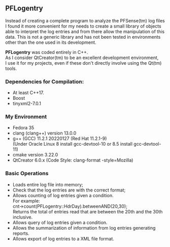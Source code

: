## PFLogentry
Instead of creating a complete program to analyze the PFSense(tm) log files I found it more convenient for my needs to create a small library of objects able to interpret the log entries and from there allow the manipulation of this data.
This is not a generic library and has not been tested in environments other than the one used in its development.

<b>PFLogentry</b> was coded entirely in C++.<br>
As I consider QtCreator(tm) to be an excellent development environment,<br>
I use it for my projects, even if these don't directly involve using the Qt(tm) tools.

### Dependencies for Compilation:
- At least C++17.<br>
- Boost<br>
- tinyxml2-7.0.1

### My Environment
- Fedora 35<br>
- clang (clang++) version 13.0.0<br>
- g++ (GCC) 11.2.1 20220127 (Red Hat 11.2.1-9)<br>
(Under Oracle Linux 8 install gcc-devtool-10 or 8.5 install gcc-devtool-11)<br>
- cmake version 3.22.0<br>
- QtCreator 6.0.x (Code Style: clang-format -style=Mozilla)

### Basic Operations

- Loads entire log file into memory;
- Check that the log entries are with the correct format;
- Allows counting of log entries given a condition.<br>
For example:<br> cnt->count(PFLogentry::HdrDay).betweenAND(20,30);<br>
Returns the total of entries read that are between the 20th and the 30th inclusive.
- Allows query of log entries given a condition.<br>
- Allows the summarization of information from log entries generating reports.<br>
- Allows export of log entries to a XML file format.<br>
